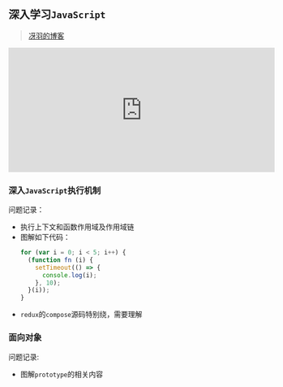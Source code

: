 ## 深入学习`JavaScript`
> [冴羽的博客](https://github.com/mqyqingfeng/Blog)

<iframe id="embed_dom" name="embed_dom" frameborder="0" style="display:block;width:525px; height:245px;" src="https://www.processon.com/embed/5e8853d3e4b0bf3ebcf7c247"></iframe>

### 深入`JavaScript`执行机制
问题记录：
* 执行上下文和函数作用域及作用域链
* 图解如下代码：
  ```javascript
  for (var i = 0; i < 5; i++) {
    (function fn (i) {
      setTimeout(() => {
        console.log(i);
      }, 10);
    }(i));
  }
  ```
* `redux`的`compose`源码特别绕，需要理解

### 面向对象
问题记录:
* 图解`prototype`的相关内容

